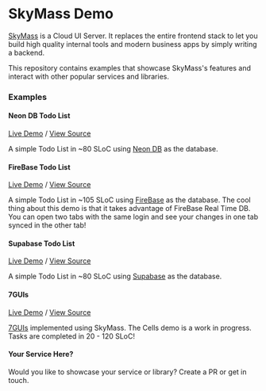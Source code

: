 # SkyMass Demo

[SkyMass](https://skymass.dev) is a Cloud UI Server.  It replaces the entire frontend stack to let you build high quality internal tools and modern business apps by simply writing a backend.

This repository contains examples that showcase SkyMass's features and interact with other popular services and libraries.

### Examples

#### Neon DB Todo List 
[Live Demo](https://skymass.dev/app/skymass-demo/neon-todolist) / [View Source](./neon_todolist.mjs)

A simple Todo List in ~80 SLoC using [Neon DB](https://neon.tech) as the database. 

#### FireBase Todo List 
[Live Demo](https://skymass.dev/app/skymass-demo/firebase-todolist) / [View Source](./firebase_todolist.mjs)

A simple Todo List in ~105 SLoC using [FireBase](https://firebase.com) as the database. The cool thing about this demo is that it takes advantage of FireBase Real Time DB.  You can open two tabs with the same login and see your changes in one tab synced in the other tab!

#### Supabase Todo List 
[Live Demo](https://skymass.dev/app/skymass-demo/supabase-todolist) / [View Source](./supabase_todolist.mjs)

A simple Todo List in ~80 SLoC using [Supabase](https://supabase.com) as the database. 

#### 7GUIs 
[Live Demo](https://skymass.dev/app/skymass-demo/seven-guis) / [View Source](./seven_guis.mjs)

[7GUIs](https://eugenkiss.github.io/7guis/) implemented using SkyMass.  The Cells demo is a work in progress. Tasks are completed in 20 - 120 SLoC!

#### Your Service Here?

Would you like to showcase your service or library? Create a PR or get in touch.

